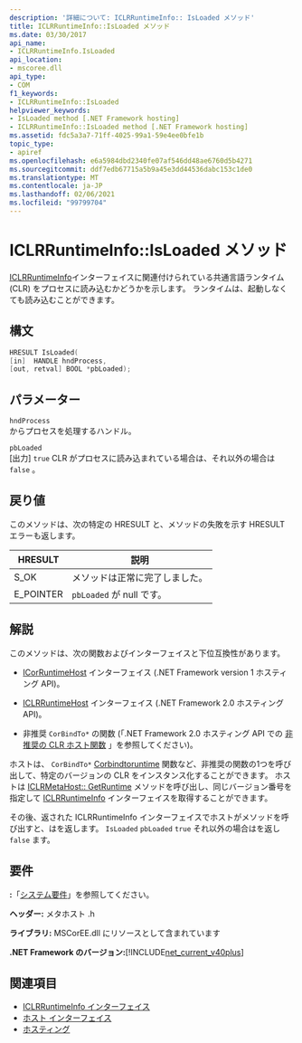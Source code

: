 ```yaml
---
description: '詳細について: ICLRRuntimeInfo:: IsLoaded メソッド'
title: ICLRRuntimeInfo::IsLoaded メソッド
ms.date: 03/30/2017
api_name:
- ICLRRuntimeInfo.IsLoaded
api_location:
- mscoree.dll
api_type:
- COM
f1_keywords:
- ICLRRuntimeInfo::IsLoaded
helpviewer_keywords:
- IsLoaded method [.NET Framework hosting]
- ICLRRuntimeInfo::IsLoaded method [.NET Framework hosting]
ms.assetid: fdc5a3a7-71ff-4025-99a1-59e4ee0bfe1b
topic_type:
- apiref
ms.openlocfilehash: e6a5984dbd2340fe07af546dd48ae6760d5b4271
ms.sourcegitcommit: ddf7edb67715a5b9a45e3dd44536dabc153c1de0
ms.translationtype: MT
ms.contentlocale: ja-JP
ms.lasthandoff: 02/06/2021
ms.locfileid: "99799704"
---
```

# <a name="iclrruntimeinfoisloaded-method"></a>ICLRRuntimeInfo::IsLoaded メソッド

[ICLRRuntimeInfo](iclrruntimeinfo-interface.md)インターフェイスに関連付けられている共通言語ランタイム (CLR) をプロセスに読み込むかどうかを示します。 ランタイムは、起動しなくても読み込むことができます。  
  
## <a name="syntax"></a>構文  
  
```cpp  
HRESULT IsLoaded(  
[in]  HANDLE hndProcess,  
[out, retval] BOOL *pbLoaded);  
```  
  
## <a name="parameters"></a>パラメーター  

 `hndProcess`  
 からプロセスを処理するハンドル。  
  
 `pbLoaded`  
 [出力] `true` CLR がプロセスに読み込まれている場合は、それ以外の場合は `false` 。  
  
## <a name="return-value"></a>戻り値  

 このメソッドは、次の特定の HRESULT と、メソッドの失敗を示す HRESULT エラーも返します。  
  
|HRESULT|説明|  
|-------------|-----------------|  
|S_OK|メソッドは正常に完了しました。|  
|E_POINTER|`pbLoaded` が null です。|  
  
## <a name="remarks"></a>解説  

 このメソッドは、次の関数およびインターフェイスと下位互換性があります。  
  
- [ICorRuntimeHost](icorruntimehost-interface.md) インターフェイス (.NET Framework version 1 ホスティング API)。  
  
- [ICLRRuntimeHost](iclrruntimehost-interface.md) インターフェイス (.NET Framework 2.0 ホスティング API)。  
  
- 非推奨 `CorBindTo*` の関数 (「.NET Framework 2.0 ホスティング API での [非推奨の CLR ホスト関数](deprecated-clr-hosting-functions.md) 」を参照してください)。  
  
 ホストは、 `CorBindTo*` [Corbindtoruntime](corbindtoruntime-function.md) 関数など、非推奨の関数の1つを呼び出して、特定のバージョンの CLR をインスタンス化することができます。 ホストは [ICLRMetaHost:: GetRuntime](iclrmetahost-getruntime-method.md) メソッドを呼び出し、同じバージョン番号を指定して [ICLRRuntimeInfo](iclrruntimeinfo-interface.md) インターフェイスを取得することができます。  
  
 その後、返された ICLRRuntimeInfo インターフェイスでホストがメソッドを呼び出すと、はを返します。 `IsLoaded` [](iclrruntimeinfo-interface.md) `pbLoaded` `true` それ以外の場合はを返し `false` ます。  
  
## <a name="requirements"></a>要件  

 **:**「[システム要件](../../get-started/system-requirements.md)」を参照してください。  
  
 **ヘッダー:** メタホスト .h  
  
 **ライブラリ:** MSCorEE.dll にリソースとして含まれています  
  
 **.NET Framework のバージョン:**[!INCLUDE[net_current_v40plus](../../../../includes/net-current-v40plus-md.md)]  
  
## <a name="see-also"></a>関連項目

- [ICLRRuntimeInfo インターフェイス](iclrruntimeinfo-interface.md)
- [ホスト インターフェイス](hosting-interfaces.md)
- [ホスティング](index.md)
